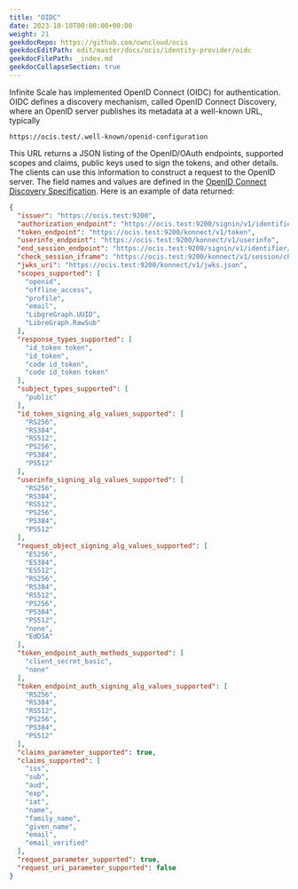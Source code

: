```yaml
---
title: "OIDC"
date: 2023-10-10T00:00:00+00:00
weight: 21
geekdocRepo: https://github.com/owncloud/ocis
geekdocEditPath: edit/master/docs/ocis/identity-provider/oidc
geekdocFilePath: _index.md
geekdocCollapseSection: true
---
```


Infinite Scale has implemented OpenID Connect (OIDC) for authentication.
OIDC defines a discovery mechanism, called OpenID Connect Discovery,
where an OpenID server publishes its metadata at a well-known URL, typically

`https://ocis.test/.well-known/openid-configuration`

This URL returns a JSON listing of the OpenID/OAuth endpoints, supported scopes and claims, public keys used to sign the tokens, and other details.
The clients can use this information to construct a request to the OpenID server.
The field names and values are defined in the [OpenID Connect Discovery Specification](https://openid.net/specs/openid-connect-discovery-1_0.html).
Here is an example of data returned:
```json
{
  "issuer": "https://ocis.test:9200",
  "authorization_endpoint": "https://ocis.test:9200/signin/v1/identifier/_/authorize",
  "token_endpoint": "https://ocis.test:9200/konnect/v1/token",
  "userinfo_endpoint": "https://ocis.test:9200/konnect/v1/userinfo",
  "end_session_endpoint": "https://ocis.test:9200/signin/v1/identifier/_/endsession",
  "check_session_iframe": "https://ocis.test:9200/konnect/v1/session/check-session.html",
  "jwks_uri": "https://ocis.test:9200/konnect/v1/jwks.json",
  "scopes_supported": [
    "openid",
    "offline_access",
    "profile",
    "email",
    "LibgreGraph.UUID",
    "LibreGraph.RawSub"
  ],
  "response_types_supported": [
    "id_token token",
    "id_token",
    "code id_token",
    "code id_token token"
  ],
  "subject_types_supported": [
    "public"
  ],
  "id_token_signing_alg_values_supported": [
    "RS256",
    "RS384",
    "RS512",
    "PS256",
    "PS384",
    "PS512"
  ],
  "userinfo_signing_alg_values_supported": [
    "RS256",
    "RS384",
    "RS512",
    "PS256",
    "PS384",
    "PS512"
  ],
  "request_object_signing_alg_values_supported": [
    "ES256",
    "ES384",
    "ES512",
    "RS256",
    "RS384",
    "RS512",
    "PS256",
    "PS384",
    "PS512",
    "none",
    "EdDSA"
  ],
  "token_endpoint_auth_methods_supported": [
    "client_secret_basic",
    "none"
  ],
  "token_endpoint_auth_signing_alg_values_supported": [
    "RS256",
    "RS384",
    "RS512",
    "PS256",
    "PS384",
    "PS512"
  ],
  "claims_parameter_supported": true,
  "claims_supported": [
    "iss",
    "sub",
    "aud",
    "exp",
    "iat",
    "name",
    "family_name",
    "given_name",
    "email",
    "email_verified"
  ],
  "request_parameter_supported": true,
  "request_uri_parameter_supported": false
}
```
